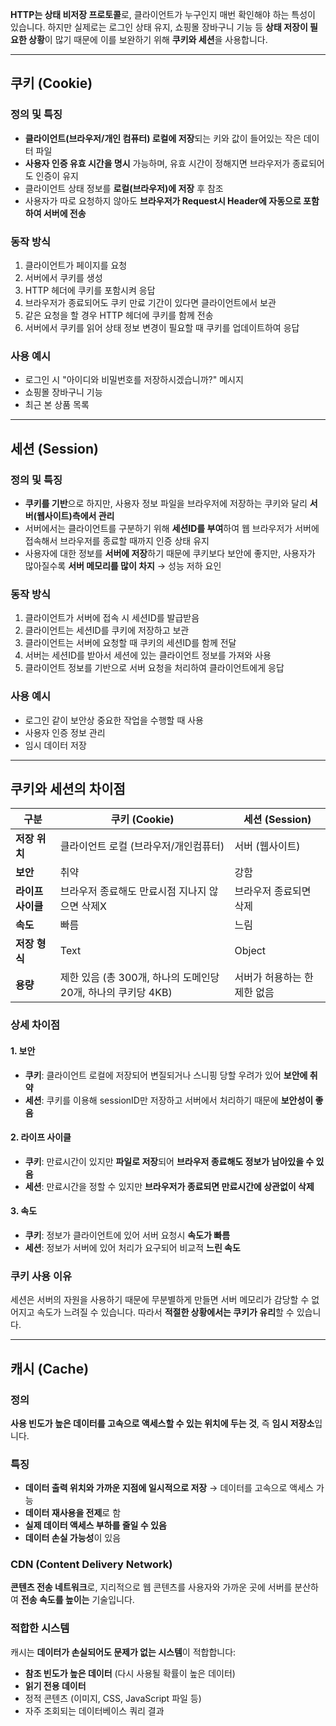 **HTTP는 상태 비저장 프로토콜**로, 클라이언트가 누구인지 매번 확인해야 하는 특성이 있습니다. 하지만 실제로는 로그인 상태 유지, 쇼핑몰 장바구니 기능 등 **상태 저장이 필요한 상황**이 많기 때문에 이를 보완하기 위해 **쿠키와 세션**을 사용합니다.

---

## 쿠키 (Cookie)

### 정의 및 특징

- **클라이언트(브라우저/개인 컴퓨터) 로컬에 저장**되는 키와 값이 들어있는 작은 데이터 파일
- **사용자 인증 유효 시간을 명시** 가능하며, 유효 시간이 정해지면 브라우저가 종료되어도 인증이 유지
- 클라이언트 상태 정보를 **로컬(브라우저)에 저장** 후 참조
- 사용자가 따로 요청하지 않아도 **브라우저가 Request시 Header에 자동으로 포함하여 서버에 전송**

### 동작 방식

1. 클라이언트가 페이지를 요청
2. 서버에서 쿠키를 생성
3. HTTP 헤더에 쿠키를 포함시켜 응답
4. 브라우저가 종료되어도 쿠키 만료 기간이 있다면 클라이언트에서 보관
5. 같은 요청을 할 경우 HTTP 헤더에 쿠키를 함께 전송
6. 서버에서 쿠키를 읽어 상태 정보 변경이 필요할 때 쿠키를 업데이트하여 응답

### 사용 예시

- 로그인 시 "아이디와 비밀번호를 저장하시겠습니까?" 메시지
- 쇼핑몰 장바구니 기능
- 최근 본 상품 목록

---

## 세션 (Session)

### 정의 및 특징

- **쿠키를 기반**으로 하지만, 사용자 정보 파일을 브라우저에 저장하는 쿠키와 달리 **서버(웹사이트)측에서 관리**
- 서버에서는 클라이언트를 구분하기 위해 **세션ID를 부여**하여 웹 브라우저가 서버에 접속해서 브라우저를 종료할 때까지 인증 상태 유지
- 사용자에 대한 정보를 **서버에 저장**하기 때문에 쿠키보다 보안에 좋지만, 사용자가 많아질수록 **서버 메모리를 많이 차지** → 성능 저하 요인

### 동작 방식

1. 클라이언트가 서버에 접속 시 세션ID를 발급받음
2. 클라이언트는 세션ID를 쿠키에 저장하고 보관
3. 클라이언트는 서버에 요청할 때 쿠키의 세션ID를 함께 전달
4. 서버는 세션ID를 받아서 세션에 있는 클라이언트 정보를 가져와 사용
5. 클라이언트 정보를 기반으로 서버 요청을 처리하여 클라이언트에게 응답

### 사용 예시

- 로그인 같이 보안상 중요한 작업을 수행할 때 사용
- 사용자 인증 정보 관리
- 임시 데이터 저장

---

## 쿠키와 세션의 차이점

| 구분          | 쿠키 (Cookie)                               | 세션 (Session)     |
| ----------- | ----------------------------------------- | ---------------- |
| **저장 위치**   | 클라이언트 로컬 (브라우저/개인컴퓨터)                     | 서버 (웹사이트)        |
| **보안**      | 취약                                        | 강함               |
| **라이프 사이클** | 브라우저 종료해도 만료시점 지나지 않으면 삭제X                | 브라우저 종료되면 삭제     |
| **속도**      | 빠름                                        | 느림               |
| **저장 형식**   | Text                                      | Object           |
| **용량**      | 제한 있음 (총 300개, 하나의 도메인당 20개, 하나의 쿠키당 4KB) | 서버가 허용하는 한 제한 없음 |

### 상세 차이점

#### 1. 보안

- **쿠키**: 클라이언트 로컬에 저장되어 변질되거나 스니핑 당할 우려가 있어 **보안에 취약**
- **세션**: 쿠키를 이용해 sessionID만 저장하고 서버에서 처리하기 때문에 **보안성이 좋음**

#### 2. 라이프 사이클

- **쿠키**: 만료시간이 있지만 **파일로 저장**되어 **브라우저 종료해도 정보가 남아있을 수 있음**
- **세션**: 만료시간을 정할 수 있지만 **브라우저가 종료되면 만료시간에 상관없이 삭제**

#### 3. 속도

- **쿠키**: 정보가 클라이언트에 있어 서버 요청시 **속도가 빠름**
- **세션**: 정보가 서버에 있어 처리가 요구되어 비교적 **느린 속도**

### 쿠키 사용 이유

세션은 서버의 자원을 사용하기 때문에 무분별하게 만들면 서버 메모리가 감당할 수 없어지고 속도가 느려질 수 있습니다. 따라서 **적절한 상황에서는 쿠키가 유리**할 수 있습니다.

---

## 캐시 (Cache)

### 정의

**사용 빈도가 높은 데이터를 고속으로 액세스할 수 있는 위치에 두는 것**, 즉 **임시 저장소**입니다.

### 특징

- **데이터 출력 위치와 가까운 지점에 일시적으로 저장** → 데이터를 고속으로 액세스 가능
- **데이터 재사용을 전제**로 함
- **실제 데이터 액세스 부하를 줄일 수 있음**
- **데이터 손실 가능성**이 있음

### CDN (Content Delivery Network)

**콘텐츠 전송 네트워크**로, 지리적으로 웹 콘텐츠를 사용자와 가까운 곳에 서버를 분산하여 **전송 속도를 높이는** 기술입니다.

### 적합한 시스템

캐시는 **데이터가 손실되어도 문제가 없는 시스템**이 적합합니다:

- **참조 빈도가 높은 데이터** (다시 사용될 확률이 높은 데이터)
- **읽기 전용 데이터**
- 정적 콘텐츠 (이미지, CSS, JavaScript 파일 등)
- 자주 조회되는 데이터베이스 쿼리 결과